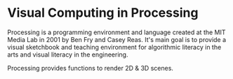 # Visual Computing in Processing

Processing is a programming environment and language created at the MIT Media Lab in 2001 by Ben Fry and Casey Reas. It's main goal is to provide a visual sketchbook and teaching environment for algorithmic literacy in the arts and visual literacy in the engineering.

Processing provides functions to render 2D & 3D scenes.